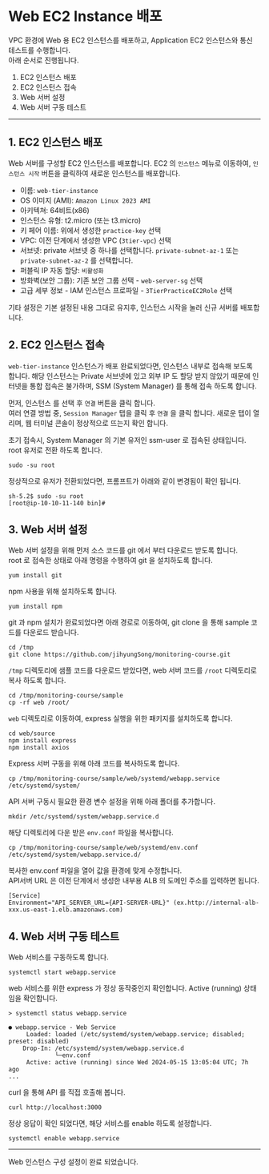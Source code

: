 # Web EC2 Instance 배포

VPC 환경에 Web 용 EC2 인스턴스를 배포하고, Application EC2 인스턴스와 통신 테스트를 수행합니다.  
아래 순서로 진행됩니다.

1. EC2 인스턴스 배포
2. EC2 인스턴스 접속
3. Web 서버 설정
4. Web 서버 구동 테스트


---
## 1. EC2 인스턴스 배포
Web 서버를 구성할 EC2 인스턴스를 배포합니다.
EC2 의 `인스턴스` 메뉴로 이동하여, `인스턴스 시작` 버튼을 클릭하여 새로운 인스턴스를 배포합니다. 


- 이름: `web-tier-instance`
- OS 이미지 (AMI): `Amazon Linux 2023 AMI`
- 아키텍쳐: 64비트(x86)
- 인스턴스 유형: t2.micro (또는 t3.micro)
- 키 페어 이름: 위에서 생성한 `practice-key` 선택
- VPC: 이전 단계에서 생성한 VPC (`3tier-vpc`) 선택
- 서브넷: private 서브넷 중 하나를 선택합니다. `private-subnet-az-1` 또는 `private-subnet-az-2` 를 선택합니다. 
- 퍼블릭 IP 자동 할당: `비활성화`
- 방화벽(보안 그룹): 기존 보안 그룹 선택 - `web-server-sg` 선택 
- 고급 세부 정보 - IAM 인스턴스 프로파일 - `3TierPracticeEC2Role` 선택

기타 설정은 기본 설정된 내용 그대로 유지후, 인스턴스 시작을 눌러 신규 서버를 배포합니다. 


## 2. EC2 인스턴스 접속
`web-tier-instance` 인스턴스가 배포 완료되었다면, 인스턴스 내부로 접속해 보도록 합니다. 해당 인스턴스는 Private 서브넷에 있고 외부 IP 도 할당 받지 않았기 때문에 인터넷을 통합 접속은 불가하며, SSM (System Manager) 를 통해 접속 하도록 합니다.  

먼저, 인스턴스 를 선택 후 `연결` 버튼을 클릭 합니다.  
여러 연결 방법 중, `Session Manager` 탭을 클릭 후 `연결` 을 클릭 합니다. 새로운 탭이 열리며, 웹 터미널 콘솔이 정상적으로 뜨는지 확인 합니다.  

초기 접속시, System Manager 의 기본 유저인 ssm-user 로 접속된 상태입니다. root 유저로 전환 하도록 합니다.

```
sudo -su root
```

정상적으로 유저가 전환되었다면, 프롬프트가 아래와 같이 변경됨이 확인 됩니다.

```
sh-5.2$ sudo -su root
[root@ip-10-10-11-140 bin]#
```


## 3. Web 서버 설정

Web 서버 설정을 위해 먼저 소스 코드를 git 에서 부터 다운로드 받도록 합니다.  
root 로 접속한 상태로 아래 명령을 수행하여 git 을 설치하도록 합니다.  
```
yum install git
```

npm 사용을 위해 설치하도록 합니다.
```
yum install npm
```

git 과 npm 설치가 완료되었다면 아래 경로로 이동하여, git clone 을 통해 sample 코드를 다운로드 받습니다.

```
cd /tmp
git clone https://github.com/jihyungSong/monitoring-course.git
```

`/tmp` 디렉토리에 샘플 코드를 다운로드 받았다면, web 서버 코드를 `/root` 디렉토리로 복사 하도록 합니다. 

```
cd /tmp/monitoring-course/sample
cp -rf web /root/
```

`web` 디렉토리로 이동하여, express 실행을 위한 패키지를 설치하도록 합니다. 

```
cd web/source
npm install express
npm install axios
```

Express 서버 구동을 위해 아래 코드를 복사하도록 합니다.
```
cp /tmp/monitoring-course/sample/web/systemd/webapp.service /etc/systemd/system/
```

API 서버 구동시 필요한 환경 변수 설정을 위해 아래 폴더를 추가합니다.  
```
mkdir /etc/systemd/system/webapp.service.d
```

해당 디렉토리에 다운 받은 `env.conf` 파일을 복사합니다.
```
cp /tmp/monitoring-course/sample/web/systemd/env.conf /etc/systemd/system/webapp.service.d/
```

복사한 env.conf 파일을 열어 값을 환경에 맞게 수정합니다.  
API서버 URL 은 이전 단계에서 생성한 내부용 ALB 의 도메인 주소를 입력하면 됩니다.

```
[Service]
Environment="API_SERVER_URL={API-SERVER-URL}" (ex.http://internal-alb-xxx.us-east-1.elb.amazonaws.com)

```


## 4. Web 서버 구동 테스트

Web 서비스를 구동하도록 합니다.

```
systemctl start webapp.service
```

web 서비스를 위한 express 가 정상 동작중인지 확인합니다. 
Active (running) 상태임을 확인합니다. 
```
> systemctl status webapp.service

● webapp.service - Web Service
     Loaded: loaded (/etc/systemd/system/webapp.service; disabled; preset: disabled)
    Drop-In: /etc/systemd/system/webapp.service.d
             └─env.conf
     Active: active (running) since Wed 2024-05-15 13:05:04 UTC; 7h ago
...
```

curl 을 통해 API 를 직접 호출해 봅니다.
```
curl http://localhost:3000
```

정상 응답이 확인 되었다면, 해당 서비스를 enable 하도록 설정합니다.

```
systemctl enable webapp.service
```
---

Web 인스턴스 구성 설정이 완료 되었습니다.

